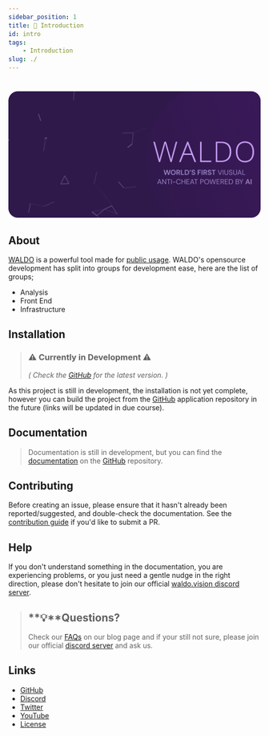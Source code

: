 ```yaml
---
sidebar_position: 1
title: 👋 Introduction 
id: intro
tags:
    - Introduction
slug: ./
---
```

#
![WALDO](/img/WALDO-banner.png)

## About
[WALDO](https://github.com/waldo-vision) is a powerful tool made for [public usage](https://www.mozilla.org/en-US/MPL/2.0/). WALDO's opensource development has split into groups for development ease, here are the list of groups;

- Analysis
- Front End
- Infrastructure

## Installation

> ### ⚠️ Currently in Development ⚠️
> *( Check the [GitHub](https://github.com/waldo-vision) for the latest version. )*

As this project is still in development, the installation is not yet complete, however you can build the project from the [GitHub](https://github.com/waldo-vision) application repository in the future (links will be updated in due course).


## Documentation 
> Documentation is still in development, but you can find the [documentation](https://github.com/waldo-vision/docs) on the [GitHub](https://github.com/waldo-vision) repository.


## Contributing

Before creating an issue, please ensure that it hasn't already been reported/suggested, and double-check the documentation.
See the [contribution guide](./contributing) if you'd like to submit a PR.

## Help

If you don't understand something in the documentation, you are experiencing problems, or you just need a gentle nudge in the right direction, please don't hesitate to join our official [waldo.vision discord server](https://bit.ly/3mqDTV0).
> ## **💡**Questions?
>
> Check our [FAQs](../blog/faq) on our blog page and if your still not sure, please join our official [discord server](https://bit.ly/3mqDTV0) and ask us.

## Links

- [GitHub](https://github.com/waldo-vision)
- [Discord](bit.ly/3mqDTV0)
- [Twitter](https://twitter.com/waldo_vision)
- [YouTube](https://www.youtube.com/user/PappaZeee)
- [License](https://www.mozilla.org/en-US/MPL/2.0/)
